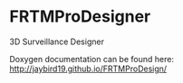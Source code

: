 FRTMProDesigner
===============

3D Surveillance Designer

Doxygen documentation can be found here: http://jaybird19.github.io/FRTMProDesign/
